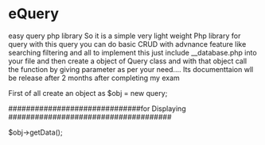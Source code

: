 # eQuery
easy query php library
So it is a simple very light weight Php library for query with this  query you can do basic CRUD with advnance feature like searching filtering and all 
to implement this  just include __database.php into your file 
and then create a object of Query class and with that object call the function by giving parameter as per your need....
Its documenttaion wll be release after 2 months after completing my exam 


First of all create an object as
$obj = new query;

##############################for Displaying #####################################

$obj->getData();
